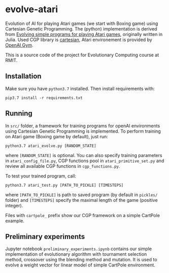 # evolve-atari
Evolution of AI for playing Atari games (we start with Boxing game) using Cartesian Genetic Programming. The (python) implementation is derived from [Evolving simple programs for playing Atari games](https://arxiv.org/abs/1806.05695), originally written in Julia. Used CGP library is [cartesian](https://github.com/ohjeah/cartesian), Atari environement is provided by [OpenAI Gym](https://gym.openai.com/).

This is a source code of the project for Evolutionary Computing course at RMIT.

## Installation
Make sure you have `python3.7` installed. Then install requirements with:

`pip3.7 install -r requirements.txt`

## Running

In `src/` folder, a framework for training programs for openAI environments using Cartesian Genetic Programming is implemented. To perform training on Atari game (Boxing game by default), just run:

`python3.7 atari_evolve.py [RANDOM_STATE]`

where `[RANDOM_STATE]` is optional. You can also specify training parameters in `atari_config_file.py`, CGP functions pool in `atari_primitive_set.py` and review all available CGP functions in `cgp_functions.py`.

To test your trained program, call:

`python3.7 atari_test.py [PATH_TO_PICKLE] [TIMESTEPS]`

where `[PATH_TO_PICKLE]` is path to saved program (by default in `pickles/` folder) and `[TIMESTEPS]` specify the maximal length of the game (positive integer).

Files with `cartpole_` prefix show our CGP framework on a simple CartPole example.

## Preliminary experiments
Jupyter notebook `preliminary_experiments.ipynb` contains our simple implementation of evolutionary algorithm with tournament selection method, crossover using the blending method and mutation. It is used to evolve a weight vector for linear model of simple CartPole environment.
